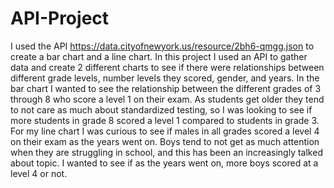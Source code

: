 # API-Project

I used the API https://data.cityofnewyork.us/resource/2bh6-qmgg.json to create a bar chart and a line chart. In this project
I used an API to gather data and create 2 different charts to see if there were relationships between different grade levels, number levels they scored, gender, and years.
In the bar chart I wanted to see the relationship between the different grades of 3 through 8 who score a level 1 on their exam. As students 
get older they tend to not care as much about standardized testing, so I was looking to see if more students in grade 8 scored a level 1 compared 
to students in grade 3. For my line chart I was curious to see if males in all grades scored a level 4 on their exam as the years went on. 
Boys tend to not get as much attention when they are struggling in school, and this has been an increasingly talked about topic. I wanted to see if
as the years went on, more boys scored at a level 4 or not. 
